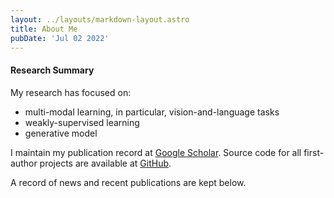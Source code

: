 ```yaml
---
layout: ../layouts/markdown-layout.astro
title: About Me
pubDate: 'Jul 02 2022'
---
```


#### Research Summary

My research has focused on:

- multi-modal learning, in particular, vision-and-language tasks
- weakly-supervised learning
- generative model

I maintain my publication record at [Google Scholar](https://scholar.google.com/citations?hl=en&user=2lWQHxIAAAAJ&view_op=list_works&sortby=pubdate).
Source code for all first-author projects are available at [GitHub](https://github.com/Cuberick-Orion).

A record of news and recent publications are kept below.
